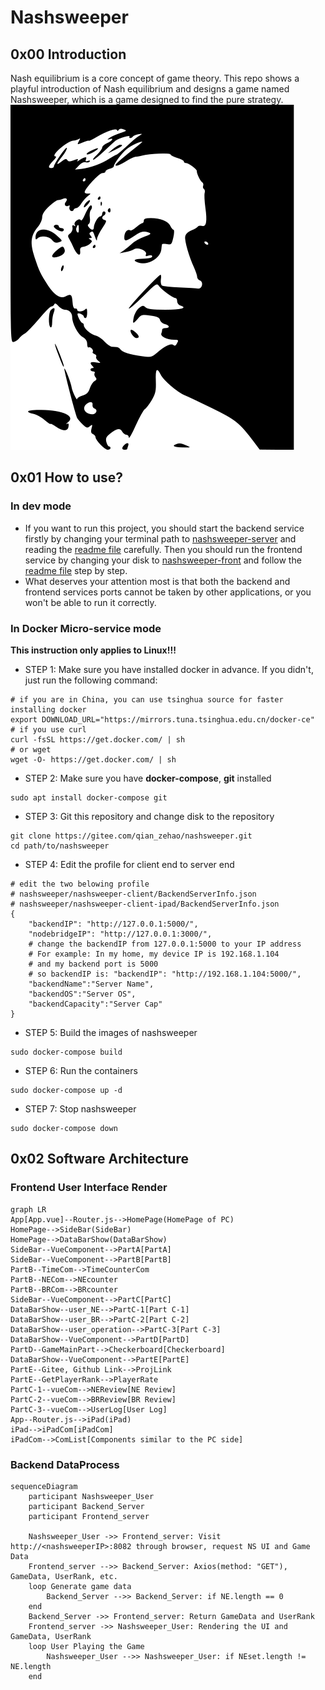 # Nashsweeper
## 0x00 Introduction
Nash equilibrium is a core concept of game theory. This repo shows a playful introduction of Nash equilibrium and designs a game named Nashsweeper, which is a game designed to find the pure strategy.<br>
![](nashsweeper-front/public/JohnNash.svg)
## 0x01 How to use?
### In dev mode
* If you want to run this project, you should start the backend service firstly by changing your terminal path to [nashsweeper-server](./nashsweeper-server/) and reading the [readme file](nashsweeper-server/README.md) carefully. Then you should run the frontend service by changing your disk to [nashsweeper-front](./nashsweeper-client/) and follow the [readme file](nashsweeper-client/README.md) step by step.
* What deserves your attention most is that both the backend and frontend services ports cannot be taken by other applications, or you won't be able to run it correctly.
### In Docker Micro-service mode
**This instruction only applies to Linux!!!**
* STEP 1: Make sure you have installed docker in advance. If you didn't, just run the following command:
```shell
# if you are in China, you can use tsinghua source for faster installing docker
export DOWNLOAD_URL="https://mirrors.tuna.tsinghua.edu.cn/docker-ce"
# if you use curl
curl -fsSL https://get.docker.com/ | sh
# or wget
wget -O- https://get.docker.com/ | sh
```
* STEP 2: Make sure you have **docker-compose**, **git** installed
```shell
sudo apt install docker-compose git
```
* STEP 3: Git this repository and change disk to the repository
```shell
git clone https://gitee.com/qian_zehao/nashsweeper.git
cd path/to/nashsweeper
```
* STEP 4: Edit the profile for client end to server end
```shell
# edit the two belowing profile 
# nashsweeper/nashsweeper-client/BackendServerInfo.json
# nashsweeper/nashsweeper-client-ipad/BackendServerInfo.json
{
    "backendIP": "http://127.0.0.1:5000/",
    "nodebridgeIP": "http://127.0.0.1:3000/",
    # change the backendIP from 127.0.0.1:5000 to your IP address
    # For example: In my home, my device IP is 192.168.1.104
    # and my backend port is 5000
    # so backendIP is: "backendIP": "http://192.168.1.104:5000/",
    "backendName":"Server Name",
    "backendOS":"Server OS",
    "backendCapacity":"Server Cap"
}
```
* STEP 5: Build the images of nashsweeper
```shell
sudo docker-compose build
```
* STEP 6: Run the containers
```shell
sudo docker-compose up -d
```
* STEP 7: Stop nashsweeper
```shell
sudo docker-compose down
```
## 0x02 Software Architecture
### Frontend User Interface Render
```mermaid
graph LR
App[App.vue]--Router.js-->HomePage(HomePage of PC)
HomePage-->SideBar(SideBar)
HomePage-->DataBarShow(DataBarShow)
SideBar--VueComponent-->PartA[PartA]
SideBar--VueComponent-->PartB[PartB]
PartB--TimeCom-->TimeCounterCom
PartB--NECom-->NEcounter
PartB--BRCom-->BRcounter
SideBar--VueComponent-->PartC[PartC]
DataBarShow--user_NE-->PartC-1[Part C-1]
DataBarShow--user_BR-->PartC-2[Part C-2]
DataBarShow--user_operation-->PartC-3[Part C-3]
DataBarShow--VueComponent-->PartD[PartD]
PartD--GameMainPart-->Checkerboard[Checkerboard]
DataBarShow--VueComponent-->PartE[PartE]
PartE--Gitee, Github Link-->ProjLink
PartE--GetPlayerRank-->PlayerRate
PartC-1--vueCom-->NEReview[NE Review]
PartC-2--vueCom-->BRReview[BR Review]
PartC-3--vueCom-->UserLog[User Log]
App--Router.js-->iPad(iPad)
iPad-->iPadCom[iPadCom]
iPadCom-->ComList[Components similar to the PC side]
```

### Backend DataProcess

```mermaid
sequenceDiagram
    participant Nashsweeper_User
    participant Backend_Server
    participant Frontend_server

    Nashsweeper_User ->> Frontend_server: Visit http://<nashsweeperIP>:8082 through browser, request NS UI and Game Data
    Frontend_server -->> Backend_Server: Axios(method: "GET"), GameData, UserRank, etc.
    loop Generate game data
        Backend_Server -->> Backend_Server: if NE.length == 0
    end
    Backend_Server ->> Frontend_server: Return GameData and UserRank
    Frontend_server ->> Nashsweeper_User: Rendering the UI and GameData, UserRank
    loop User Playing the Game
        Nashsweeper_User -->> Nashsweeper_User: if NEset.length != NE.length
    end
```